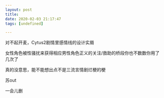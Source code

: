 ```yaml
---
layout: post
title: 
date: 2020-02-03 21:17:47
tags: [undefined]

---
```

对不起开麦，Cytus2剧情里感情线的设计实屑

女性角色被性骚扰来获得相应男性角色正义的关注/救助的桥段你也不数数你用了几次了

真的没意思，能不能想出点不是三流言情剧烂梗的梗

苏out

一会儿删